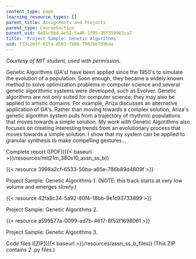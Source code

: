 ```yaml
---
content_type: page
learning_resource_types: []
parent_title: Assignments and Projects
parent_type: CourseSection
parent_uid: 6e81c0bd-4e52-5a46-1f05-35f350963ca7
title: 'Project Sample: Genetic Algorithms'
uid: f33c204f-01fa-d563-f886-7902bb7d9baa
---
```


_Courtesy of MIT student, used with permission._

Genetic Algorithms (GA's) have been applied since the 1950's to simulate the evolution of a population. Soon enough, they became a widely known method to solve optimization problems in computer science and several genetic algorithmic systems were developed, such as Evolver. Genetic algorithms are not only suited for computer science; they may also be applied to artistic domains. For example, Ariza discusses an alternative application of GA's. Rather than moving towards a complex solution, Ariza's genetic algorithm system pulls from a trajectory of rhythmic populations that moves towards a simple solution. My work with Genetic Algorithms also focuses on creating interesting trends from an evolutionary process that moves towards a simple solution. I show that my system can be applied to granular synthesis to make compelling gestures...

Complete report ([PDF]({{< baseurl >}}/resources/mit21m_380s10_assn_ss_b))

{{< resource 3998a2cf-6533-50ba-a65e-786b89d4809f >}}

Project Sample: Genetic Algorithms 1. (NOTE: this track starts at very low volume and emerges slowly.)

{{< resource 42fa8c34-5a92-80f4-18bb-9e1c93733899 >}}

Project Sample: Genetic Algorithms 2.

{{< resource a599577a-0099-ad7b-4617-8f52f1698061 >}}

Project Sample: Genetic Algorithms 3.

Code files ([ZIP]({{< baseurl >}}/resources/assn_ss_b_files)) (This ZIP contains 2 .py files.)